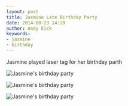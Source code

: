 ```yaml
---
layout: post
title: Jasmine Late Birthday Party
date: 2014-08-23 14:20
author: Andy Eick
keywords: 
- jasmine
- birthday
---
```

Jasmine played laser tag for her birthday parth

![Jasmine's birthday party](http://media.eick.us/media/photographs/2014/2014-08-22/jasmines-birthday-party-2014-08-22-11-05-11.jpg)

![Jasmine's birthday party](http://media.eick.us/media/photographs/2014/2014-08-23/jasmines-birthday-party-2014-08-23-14-50-08.jpg)

![Jasmine's birthday party](http://media.eick.us/media/photographs/2014/2014-08-23/jasmines-birthday-party-2014-08-23-14-51-23.jpg)
